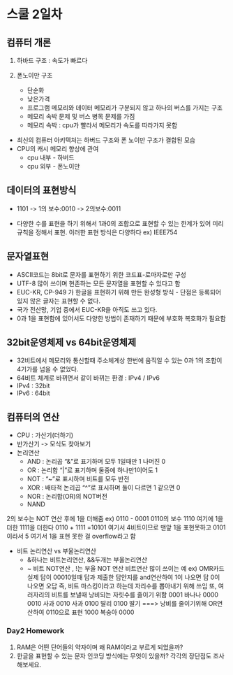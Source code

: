 # 스쿨 2일차

## 컴퓨터 개론
1. 하바드 구조 : 속도가 빠르다

2. 폰노이만 구조

    - 단순화
    - 낮은가격
    - 프로그램 메모리와 데이터 메모리가 구분되지 않고 하나의 버스를 가지는 구조
    - 메모리 속박 문제 및 버스 병목 문제를 가짐
    - 메모리 속박 : cpu가 빨라서 메모리가 속도를 따라가지 못함

* 최신의 컴퓨터 아키텍처는 하버드 구조와 폰 노이만 구조가 결합된 모습
* CPU의 캐시 메모리 향상에 관여
    * cpu 내부 - 하버드
    * cpu 외부 - 폰노이만

## 데이터의 표현방식

* 1101 -> 1의 보수:0010 -> 2의보수:0011

* 다양한 수를 표현을 하기 위해서 1과0의 조합으로 표현할 수 있는 한계가 있어 미리
규칙을 정해서 표현. 이러한 표현 방식은 다양하다
ex) IEEE754

## 문자열표현
* ASCII코드는 8bit로 문자를 표현하기 위한 코드표-로마자로만 구성
* UTF-8 많이 쓰이며 현존하는 모든 문자열을 표현할 수 있다고 함
* EUC-KR, CP-949 가 한글을 표현하기 위해 만든 완성형 방식 - 단점은 등록되어 있지 않은 글자는 표현할 수 없다.
* 국가 전산망, 기업 중에서 EUC-KR을 아직도 쓰고 있다.
* 0과 1을 표현함에 있어서도 다양한 방법이 존재하기 때문에 부호화 복호화가 필요함

## 32bit운영체제 vs 64bit운영체제
* 32비트에서 메모리와 통신할때 주소체계상 한번에 움직일 수 있는 0과 1의 조합이 4기가를 넘을 수 없었다.
* 64비트 체계로 바뀌면서 같이 바뀌는 환경 : IPv4 / IPv6
* IPv4 : 32bit
* IPv6 : 64bit

## 컴퓨터의 연산
* CPU : 가산기(더하기)
* 반가산기 -> 모식도 찾아보기
* 논리연산
    - AND : 논리곱 “&”로 표기하며 모두 1일때만 1 나머진 0
    - OR : 논리합 “|”로 표기하며 둘중에 하나만1이어도 1
    - NOT : “~”로 표시하며 비트를 모두 반전
    - XOR : 배타적 논리곱 “^”로 표시하며 둘이 다르면 1 같으면 0
    - NOR : 논리합(OR)의 NOT버전
    - NAND

2의 보수는 NOT 연산 후에 1을 더해줌
ex) 0110 - 0001
0110의 보수 1110 여기에 1을 더한 1111을 더한다
0110 + 1111 =10101 여기서 4비트이므로 맨앞 1을 표현못하고 0101이라서 5
여기서 1을 표현 못한 걸 overflow라고 함

* 비트 논리연산 vs 부울논리연산
    * &하나는 비트논리연산, &&두개는 부울논리연산
    * ~ 비트 NOT연산 , !는 부울 NOT 연산
비트연산 많이 쓰이는 예
ex) OMR카드
실제 답이 00010일때 답과 제출한 답안지를 and연산하여 1이 나오면 답 0이 나오면 오답
즉, 비트 마스킹이라고 하는데 자리수를 뽑아내기 위해 쓰임
또, 여러자리의 비트를 보낼때 낭비되는 자릿수를 줄이기 위함
0001 바나나  	0000
0010 사과		0010 사과
0100 딸리		0100 딸기 ===> 낭비를 줄이기위해 OR연산하여 0110으로 표현
1000 복숭아	0000

### Day2 Homework
1. RAM은 어떤 단어들의 약자이며 왜 RAM이라고 부르게 되었을까?
2. 한글을 표현할 수 있는 문자 인코딩 방식에는 무엇이 있을까? 각각의 장단점도 조사해보세요.
